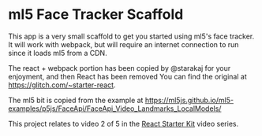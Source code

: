 ml5 Face Tracker Scaffold
===========================

This app is a very small scaffold to get you started using ml5's face tracker. It will work with webpack, but will require an internet connection to run since it loads ml5 from a CDN.

The react + webpack portion has been copied by @starakaj for your enjoyment, and then React has been removed You can find the original at https://glitch.com/~starter-react.

The ml5 bit is copied from the example at https://ml5js.github.io/ml5-examples/p5js/FaceApi/FaceApi_Video_Landmarks_LocalModels/

This project relates to video 2 of 5 in the [React Starter Kit](https://glitch.com/react-starter-kit) video series.
